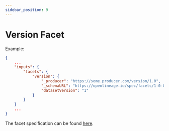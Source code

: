 ```yaml
---
sidebar_position: 9
---
```


# Version Facet

Example:

```json
{
    ...
    "inputs": {
        "facets": {
            "version": {
                "_producer": "https://some.producer.com/version/1.0",
                "_schemaURL": "https://openlineage.io/spec/facets/1-0-0/DatasetVersionDatasetFacet.json",
                "datasetVersion": "1"
            }
        }
    }
    ...
}
```
The facet specification can be found [here](https://openlineage.io/spec/facets/1-0-0/DatasetVersionDatasetFacet.json).